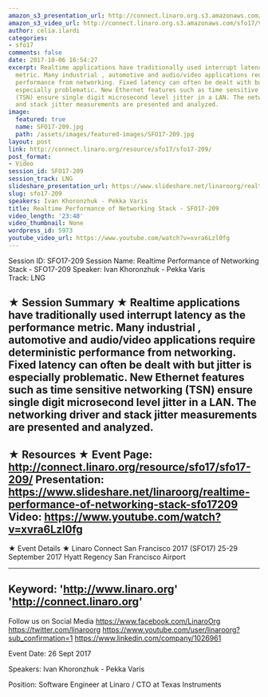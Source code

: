 ```yaml
---
amazon_s3_presentation_url: http://connect.linaro.org.s3.amazonaws.com/sfo17/Presentations/SFO17-209%20-%20Realtime%20Performance%20of%20Networking%20Stack.pdf
amazon_s3_video_url: http://connect.linaro.org.s3.amazonaws.com/sfo17/Videos/SFO17-209%20-%20Realtime%20Performance%20of%20Networking%20Stack.mp4
author: celia.ilardi
categories:
- sfo17
comments: false
date: 2017-10-06 16:54:27
excerpt: Realtime applications have traditionally used interrupt latency as the performance
  metric. Many industrial , automotive and audio/video applications require deterministic
  performance from networking. Fixed latency can often be dealt with but jitter is
  especially problematic. New Ethernet features such as time sensitive networking
  (TSN) ensure single digit microsecond level jitter in a LAN. The networking driver
  and stack jitter measurements are presented and analyzed.
image:
  featured: true
  name: SFO17-209.jpg
  path: /assets/images/featured-images/SFO17-209.jpg
layout: post
link: http://connect.linaro.org/resource/sfo17/sfo17-209/
post_format:
- Video
session_id: SFO17-209
session_track: LNG
slideshare_presentation_url: https://www.slideshare.net/linaroorg/realtime-performance-of-networking-stack-sfo17209
slug: sfo17-209
speakers: Ivan Khoronzhuk - Pekka Varis
title: Realtime Performance of Networking Stack - SFO17-209
video_length: '23:48'
video_thumbnail: None
wordpress_id: 5973
youtube_video_url: https://www.youtube.com/watch?v=xvra6Lzl0fg
---
```


Session ID: SFO17-209
Session Name: Realtime Performance of Networking Stack - SFO17-209
Speaker: Ivan Khoronzhuk - Pekka Varis  
Track: LNG


★ Session Summary ★
Realtime applications have traditionally used interrupt latency as the performance metric. Many industrial , automotive and audio/video applications require deterministic performance from networking. Fixed latency can often be dealt with but jitter is especially problematic. New Ethernet features such as time sensitive networking (TSN) ensure single digit microsecond level jitter in a LAN. The networking driver and stack jitter measurements are presented and analyzed.
---------------------------------------------------
★ Resources ★
Event Page: http://connect.linaro.org/resource/sfo17/sfo17-209/
Presentation: https://www.slideshare.net/linaroorg/realtime-performance-of-networking-stack-sfo17209
Video: https://www.youtube.com/watch?v=xvra6Lzl0fg
 ---------------------------------------------------

★ Event Details ★
Linaro Connect San Francisco 2017 (SFO17)
25-29 September 2017
Hyatt Regency San Francisco Airport

---------------------------------------------------
Keyword: 
'http://www.linaro.org'
'http://connect.linaro.org'
---------------------------------------------------
Follow us on Social Media
https://www.facebook.com/LinaroOrg
https://twitter.com/linaroorg
https://www.youtube.com/user/linaroorg?sub_confirmation=1
https://www.linkedin.com/company/1026961

Event Date: 26 Sept 2017

Speakers: Ivan Khoronzhuk - Pekka Varis

Position: Software Engineer at Linaro / CTO at Texas Instruments